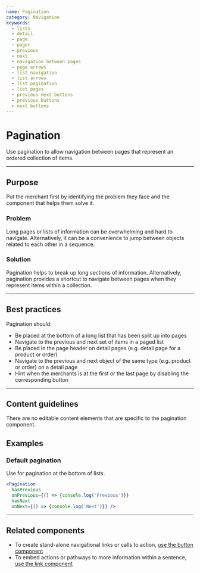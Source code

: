 ```yaml
---
name: Pagination
category: Navigation
keywords:
  - lists
  - detail
  - page
  - pager
  - previous
  - next
  - navigation between pages
  - page arrows
  - list navigation
  - list arrows
  - list pagination
  - list pages
  - previous next buttons
  - previous buttons
  - next buttons
---
```


# Pagination

Use pagination to allow navigation between pages that represent an ordered collection of items.

---

## Purpose

Put the merchant first by identifying the problem they face and the component that helps them solve it.

### Problem

Long pages or lists of information can be overwhelming and hard to navigate. Alternatively, it can be a convenience to jump between objects related to each other in a sequence.

### Solution

Pagination helps to break up long sections of information. Alternatively, pagination provides a shortcut to navigate between pages when they represent items within a collection.

---

## Best practices

Pagination should:

* Be placed at the bottom of a long list that has been split up into pages
* Navigate to the previous and next set of items in a paged list
* Be placed in the page header on detail pages (e.g. detail page for a product or order)
* Navigate to the previous and next object of the same type (e.g. product or order) on a detail page
* Hint when the merchants is at the first or the last page by disabling the corresponding button

---

## Content guidelines

There are no editable content elements that are specific to the pagination component.

## Examples

### Default pagination

Use for pagination at the bottom of lists.

```jsx
<Pagination
  hasPrevious
  onPrevious={() => {console.log('Previous')}}
  hasNext
  onNext={() => {console.log('Next')}} />
```

---

## Related components

* To create stand-alone navigational links or calls to action, [use the button component](/components/actions/button)
* To embed actions or pathways to more information within a sentence, [use the link component](/components/navigation/link)
